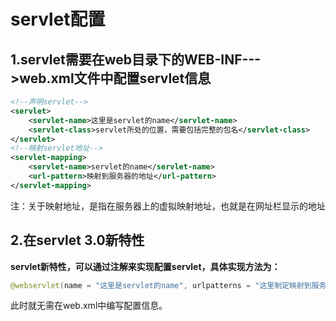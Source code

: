 # servlet配置

## 1.servlet需要在web目录下的WEB-INF--->web.xml文件中配置servlet信息

```xml
<!--声明servlet-->
<servlet>
	<servlet-name>这里是servlet的name</servlet-name>
	<servlet-class>servlet所处的位置，需要包括完整的包名</servlet-class>
</servlet>
<!--映射servlet地址-->
<servlet-mapping>
	<servlet-name>servlet的name</servlet-name>
	<url-pattern>映射到服务器的地址</url-pattern>
</servlet-mapping>
```

注：关于映射地址，是指在服务器上的虚拟映射地址，也就是在网址栏显示的地址

## 2.在servlet 3.0新特性

**servlet新特性，可以通过注解来实现配置servlet，具体实现方法为：**

```java
@webservlet(name = "这里是servlet的name", urlpatterns = "这里制定映射到服务器的地址")
```

此时就无需在web.xml中编写配置信息。